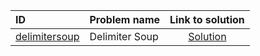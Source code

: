 | ID | Problem name | Link to solution |
|:---|:---|:---:|
| [delimitersoup](https://open.kattis.com/problems/delimitersoup) | Delimiter Soup | [Solution](https://github.com/versenyi98/kattis-solutions/tree/main/solutions/Delimiter%20Soup)|
